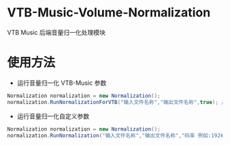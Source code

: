 # VTB-Music-Volume-Normalization
VTB Music 后端音量归一化处理模块
# 使用方法
- 运行音量归一化 VTB-Music 参数
```C#
Normalization normalization = new Normalization();
normalization.RunNormalizationForVTB("输入文件名称","输出文件名称",true); // 第三个参数为是否输出日志
```
- 运行音量归一化自定义参数
```C#
Normalization normalization = new Normalization();
normalization.RunNormalization("输入文件名称","输出文件名称","码率 例如:192k","音量大小 例如:-5dBm",true); // 最后一个参数为是否输出日志
```
